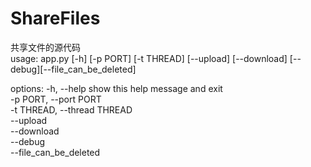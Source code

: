 # ShareFiles
共享文件的源代码  
usage: app.py [-h] [-p PORT] [-t THREAD] [--upload] [--download] [--debug][--file_can_be_deleted]

options:
  -h, --help  show this help message and exit  
  -p PORT, --port PORT  
  -t THREAD, --thread THREAD  
  --upload  
  --download  
  --debug  
  --file_can_be_deleted  